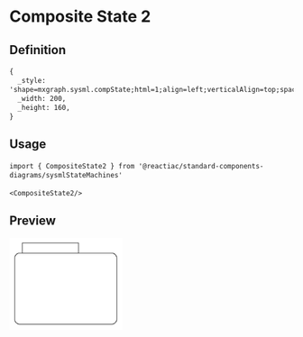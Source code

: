# Composite State 2

## Definition

```
{
  _style: 'shape=mxgraph.sysml.compState;html=1;align=left;verticalAlign=top;spacingTop=-3;spacingLeft=18;',
  _width: 200,
  _height: 160,
}
```

## Usage

```
import { CompositeState2 } from '@reactiac/standard-components-diagrams/sysmlStateMachines'

<CompositeState2/>
```

## Preview

<img src="./composite-state-2.png" width="200"/>
